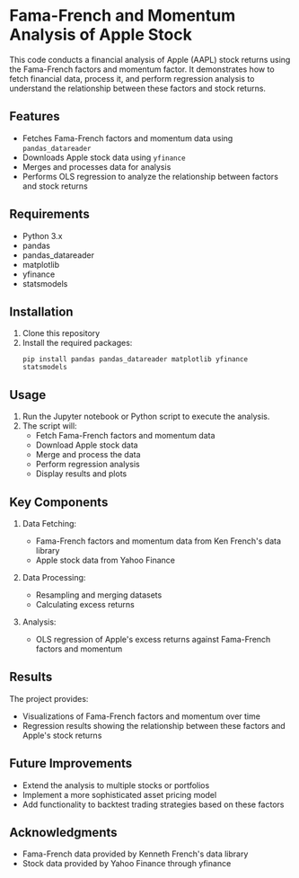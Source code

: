 # Fama-French and Momentum Analysis of Apple Stock

This code conducts a financial analysis of Apple (AAPL) stock returns using the Fama-French factors and momentum factor. It demonstrates how to fetch financial data, process it, and perform regression analysis to understand the relationship between these factors and stock returns.

## Features

- Fetches Fama-French factors and momentum data using `pandas_datareader`
- Downloads Apple stock data using `yfinance`
- Merges and processes data for analysis
- Performs OLS regression to analyze the relationship between factors and stock returns

## Requirements

- Python 3.x
- pandas
- pandas_datareader
- matplotlib
- yfinance
- statsmodels

## Installation

1. Clone this repository
2. Install the required packages:
   ```
   pip install pandas pandas_datareader matplotlib yfinance statsmodels
   ```

## Usage

1. Run the Jupyter notebook or Python script to execute the analysis.
2. The script will:
   - Fetch Fama-French factors and momentum data
   - Download Apple stock data
   - Merge and process the data
   - Perform regression analysis
   - Display results and plots

## Key Components

1. Data Fetching:
   - Fama-French factors and momentum data from Ken French's data library
   - Apple stock data from Yahoo Finance

2. Data Processing:
   - Resampling and merging datasets
   - Calculating excess returns

3. Analysis:
   - OLS regression of Apple's excess returns against Fama-French factors and momentum

## Results

The project provides:
- Visualizations of Fama-French factors and momentum over time
- Regression results showing the relationship between these factors and Apple's stock returns

## Future Improvements

- Extend the analysis to multiple stocks or portfolios
- Implement a more sophisticated asset pricing model
- Add functionality to backtest trading strategies based on these factors


## Acknowledgments

- Fama-French data provided by Kenneth French's data library
- Stock data provided by Yahoo Finance through yfinance
